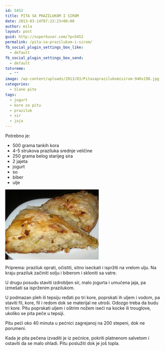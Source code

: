 ```yaml
---
id: 5452
title: PITA SA PRAZILUKOM I SIROM
date: 2013-03-14T07:23:23+00:00
author: mila
layout: post
guid: http://superkuvar.com/?p=5452
permalink: /pita-sa-prazilukom-i-sirom/
fb_social_plugin_settings_box_like:
  - default
fb_social_plugin_settings_box_send:
  - default
totvreme:
  - ""
image: /wp-content/uploads/2013/03/Pitasaprazilukomisirom-940x198.jpg
categories:
  - Slane pite
tags:
  - jogurt
  - kore za pitu
  - praziluk
  - sir
  - jaja
---
```

Potrebno je:

  * 500 grama tankih kora
  * 4-5 strukova praziluka srednje veličine
  * 250 grama belog starijeg sira
  * 2 jajeta
  * jogurt
  * so
  * biber
  * ulje

<img class="alignnone size-medium wp-image-5453" src="/wp-content/uploads/2013/03/Pitasaprazilukomisirom-300x225.jpg" alt="Pitasaprazilukomisirom" width="300" height="225" /> 

Priprema: praziluk oprati, očistiti, sitno iseckati i ispržiti na vrelom ulju. Na kraju praziluk začiniti solju i biberom i skloniti sa vatre.

U drugu posudu staviti izdrobljen sir, malo jogurta i umućena jaja, pa izmešati sa isprženim prazilukom.

U podmazan pleh ili tepsiju ređati po tri kore, poprskati ih uljem i vodom, pa staviti fil, kore, fil i redom dok se materijal ne utroši. Odozgo treba da budu tri kore. Pitu poprskati uljem i oštrim nožem iseći na kocke ili trouglove, ukoliko se pita peče u tepsiji.

Pitu peći oko 40 minuta u pećnici zagrejanoj na 200 stepeni, dok ne porumeni.

Kada je pita pečena izvaditi je iz pećnice, pokriti platnenom salvetom i ostaviti da se malo ohladi. Pitu poslužiti dok je još topla.